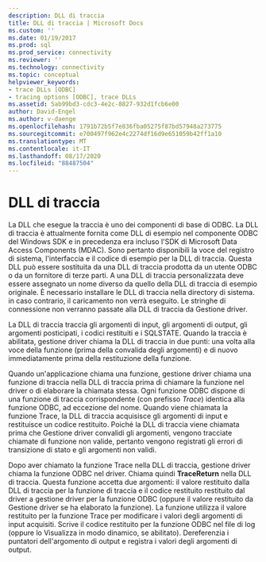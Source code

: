 ```yaml
---
description: DLL di traccia
title: DLL di traccia | Microsoft Docs
ms.custom: ''
ms.date: 01/19/2017
ms.prod: sql
ms.prod_service: connectivity
ms.reviewer: ''
ms.technology: connectivity
ms.topic: conceptual
helpviewer_keywords:
- trace DLLs [ODBC]
- tracing options [ODBC], trace DLLs
ms.assetid: 5ab99bd3-cdc3-4e2c-8827-932d1fcb6e00
author: David-Engel
ms.author: v-daenge
ms.openlocfilehash: 1791b72b5f7e836fba05275f87bd57948a273775
ms.sourcegitcommit: e700497f962e4c2274df16d9e651059b42ff1a10
ms.translationtype: MT
ms.contentlocale: it-IT
ms.lasthandoff: 08/17/2020
ms.locfileid: "88487504"
---
```

# <a name="trace-dll"></a>DLL di traccia
La DLL che esegue la traccia è uno dei componenti di base di ODBC. La DLL di traccia è attualmente fornita come DLL di esempio nel componente ODBC del Windows SDK e in precedenza era incluso l'SDK di Microsoft Data Access Components (MDAC). Sono pertanto disponibili la voce del registro di sistema, l'interfaccia e il codice di esempio per la DLL di traccia. Questa DLL può essere sostituita da una DLL di traccia prodotta da un utente ODBC o da un fornitore di terze parti. A una DLL di traccia personalizzata deve essere assegnato un nome diverso da quello della DLL di traccia di esempio originale. È necessario installare le DLL di traccia nella directory di sistema. in caso contrario, il caricamento non verrà eseguito. Le stringhe di connessione non verranno passate alla DLL di traccia da Gestione driver.  
  
 La DLL di traccia traccia gli argomenti di input, gli argomenti di output, gli argomenti posticipati, i codici restituiti e i SQLSTATE. Quando la traccia è abilitata, gestione driver chiama la DLL di traccia in due punti: una volta alla voce della funzione (prima della convalida degli argomenti) e di nuovo immediatamente prima della restituzione della funzione.  
  
 Quando un'applicazione chiama una funzione, gestione driver chiama una funzione di traccia nella DLL di traccia prima di chiamare la funzione nel driver o di elaborare la chiamata stessa. Ogni funzione ODBC dispone di una funzione di traccia corrispondente (con prefisso *Trace*) identica alla funzione ODBC, ad eccezione del nome. Quando viene chiamata la funzione Trace, la DLL di traccia acquisisce gli argomenti di input e restituisce un codice restituito. Poiché la DLL di traccia viene chiamata prima che Gestione driver convalidi gli argomenti, vengono tracciate chiamate di funzione non valide, pertanto vengono registrati gli errori di transizione di stato e gli argomenti non validi.  
  
 Dopo aver chiamato la funzione Trace nella DLL di traccia, gestione driver chiama la funzione ODBC nel driver. Chiama quindi **TraceReturn** nella DLL di traccia. Questa funzione accetta due argomenti: il valore restituito dalla DLL di traccia per la funzione di traccia e il codice restituito restituito dal driver a gestione driver per la funzione ODBC (oppure il valore restituito da Gestione driver se ha elaborato la funzione). La funzione utilizza il valore restituito per la funzione Trace per modificare i valori degli argomenti di input acquisiti. Scrive il codice restituito per la funzione ODBC nel file di log (oppure lo Visualizza in modo dinamico, se abilitato). Dereferenzia i puntatori dell'argomento di output e registra i valori degli argomenti di output.

